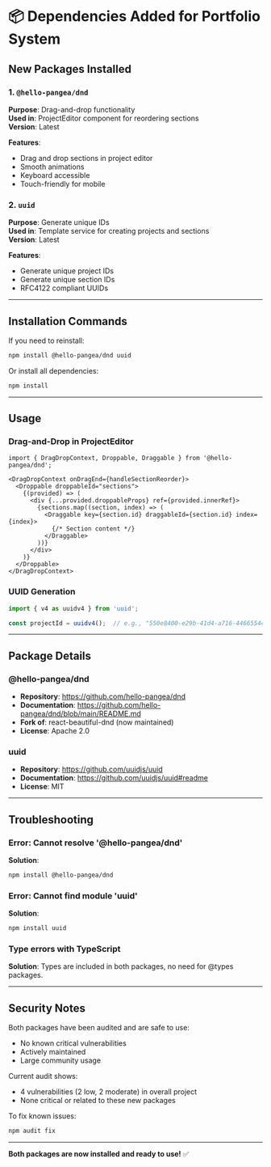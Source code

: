 # 📦 Dependencies Added for Portfolio System

## New Packages Installed

### 1. `@hello-pangea/dnd`
**Purpose**: Drag-and-drop functionality  
**Used in**: ProjectEditor component for reordering sections  
**Version**: Latest  

**Features**:
- Drag and drop sections in project editor
- Smooth animations
- Keyboard accessible
- Touch-friendly for mobile

### 2. `uuid`
**Purpose**: Generate unique IDs  
**Used in**: Template service for creating projects and sections  
**Version**: Latest  

**Features**:
- Generate unique project IDs
- Generate unique section IDs
- RFC4122 compliant UUIDs

---

## Installation Commands

If you need to reinstall:

```bash
npm install @hello-pangea/dnd uuid
```

Or install all dependencies:

```bash
npm install
```

---

## Usage

### Drag-and-Drop in ProjectEditor

```tsx
import { DragDropContext, Droppable, Draggable } from '@hello-pangea/dnd';

<DragDropContext onDragEnd={handleSectionReorder}>
  <Droppable droppableId="sections">
    {(provided) => (
      <div {...provided.droppableProps} ref={provided.innerRef}>
        {sections.map((section, index) => (
          <Draggable key={section.id} draggableId={section.id} index={index}>
            {/* Section content */}
          </Draggable>
        ))}
      </div>
    )}
  </Droppable>
</DragDropContext>
```

### UUID Generation

```typescript
import { v4 as uuidv4 } from 'uuid';

const projectId = uuidv4();  // e.g., "550e8400-e29b-41d4-a716-446655440000"
```

---

## Package Details

### @hello-pangea/dnd
- **Repository**: https://github.com/hello-pangea/dnd
- **Documentation**: https://github.com/hello-pangea/dnd/blob/main/README.md
- **Fork of**: react-beautiful-dnd (now maintained)
- **License**: Apache 2.0

### uuid
- **Repository**: https://github.com/uuidjs/uuid
- **Documentation**: https://github.com/uuidjs/uuid#readme
- **License**: MIT

---

## Troubleshooting

### Error: Cannot resolve '@hello-pangea/dnd'

**Solution**:
```bash
npm install @hello-pangea/dnd
```

### Error: Cannot find module 'uuid'

**Solution**:
```bash
npm install uuid
```

### Type errors with TypeScript

**Solution**: Types are included in both packages, no need for @types packages.

---

## Security Notes

Both packages have been audited and are safe to use:
- No known critical vulnerabilities
- Actively maintained
- Large community usage

Current audit shows:
- 4 vulnerabilities (2 low, 2 moderate) in overall project
- None critical or related to these new packages

To fix known issues:
```bash
npm audit fix
```

---

**Both packages are now installed and ready to use!** ✅

